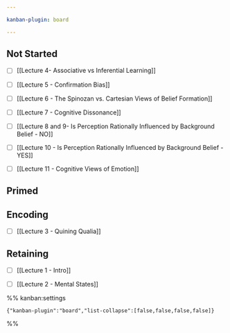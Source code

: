 ```yaml
---

kanban-plugin: board

---
```


## Not Started

- [ ] [[Lecture 4- Associative vs Inferential Learning]]
- [ ] [[Lecture 5 - Confirmation Bias]]
- [ ] [[Lecture 6 - The Spinozan vs. Cartesian Views of Belief Formation]]
- [ ] [[Lecture 7 - Cognitive Dissonance]]
- [ ] [[Lecture 8 and 9- Is Perception Rationally Influenced by Background Belief - NO]]
- [ ] [[Lecture 10  - Is Perception Rationally Influenced by Background Belief - YES]]
- [ ] [[Lecture 11 - Cognitive Views of Emotion]]


## Primed



## Encoding

- [ ] [[Lecture 3 - Quining Qualia]]


## Retaining

- [ ] [[Lecture 1 - Intro]]
- [ ] [[Lecture 2 - Mental States]]




%% kanban:settings
```
{"kanban-plugin":"board","list-collapse":[false,false,false,false]}
```
%%